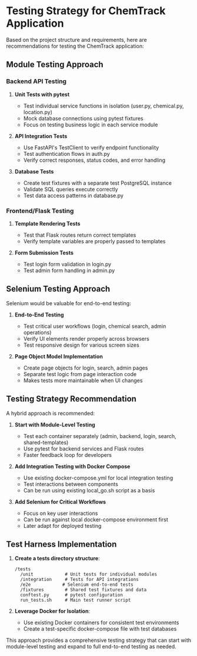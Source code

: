 # Testing Strategy for ChemTrack Application

Based on the project structure and requirements, here are recommendations for testing the ChemTrack application:

## Module Testing Approach

### Backend API Testing
1. **Unit Tests with pytest**
   - Test individual service functions in isolation (user.py, chemical.py, location.py)
   - Mock database connections using pytest fixtures
   - Focus on testing business logic in each service module

2. **API Integration Tests**
   - Use FastAPI's TestClient to verify endpoint functionality
   - Test authentication flows in auth.py
   - Verify correct responses, status codes, and error handling

3. **Database Tests**
   - Create test fixtures with a separate test PostgreSQL instance
   - Validate SQL queries execute correctly
   - Test data access patterns in database.py

### Frontend/Flask Testing
1. **Template Rendering Tests**
   - Test that Flask routes return correct templates
   - Verify template variables are properly passed to templates

2. **Form Submission Tests**
   - Test login form validation in login.py
   - Test admin form handling in admin.py

## Selenium Testing Approach

Selenium would be valuable for end-to-end testing:

1. **End-to-End Testing**
   - Test critical user workflows (login, chemical search, admin operations)
   - Verify UI elements render properly across browsers
   - Test responsive design for various screen sizes

2. **Page Object Model Implementation**
   - Create page objects for login, search, admin pages
   - Separate test logic from page interaction code
   - Makes tests more maintainable when UI changes

## Testing Strategy Recommendation

A hybrid approach is recommended:

1. **Start with Module-Level Testing**
   - Test each container separately (admin, backend, login, search, shared-templates)
   - Use pytest for backend services and Flask routes
   - Faster feedback loop for developers

2. **Add Integration Testing with Docker Compose**
   - Use existing docker-compose.yml for local integration testing
   - Test interactions between components
   - Can be run using existing local_go.sh script as a basis

3. **Add Selenium for Critical Workflows**
   - Focus on key user interactions
   - Can be run against local docker-compose environment first
   - Later adapt for deployed testing

## Test Harness Implementation

1. **Create a tests directory structure**:
   ```
   /tests
     /unit            # Unit tests for individual modules
     /integration     # Tests for API integrations
     /e2e            # Selenium end-to-end tests
     /fixtures        # Shared test fixtures and data
     conftest.py      # pytest configuration
     run_tests.sh     # Main test runner script
   ```

2. **Leverage Docker for Isolation**:
   - Use existing Docker containers for consistent test environments
   - Create a test-specific docker-compose file with test databases

This approach provides a comprehensive testing strategy that can start with module-level testing and expand to full end-to-end testing as needed.
